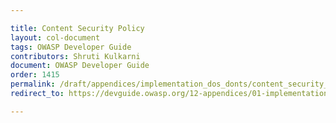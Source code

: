 ```yaml
---

title: Content Security Policy
layout: col-document
tags: OWASP Developer Guide
contributors: Shruti Kulkarni
document: OWASP Developer Guide
order: 1415
permalink: /draft/appendices/implementation_dos_donts/content_security_policy/
redirect_to: https://devguide.owasp.org/12-appendices/01-implementation-dos-donts/05-content-security-policy/

---
```

